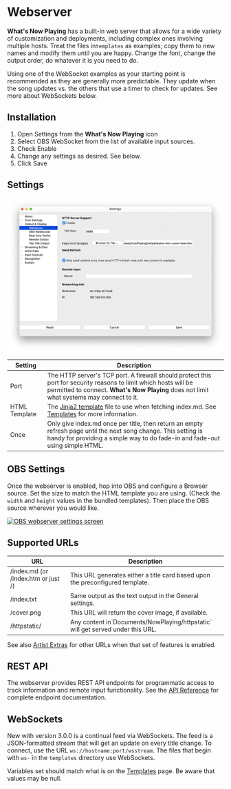 # Webserver

**What's Now Playing** has a built-in web server that allows for a wide
variety of customization and deployments, including complex ones
involving multiple hosts. Treat the files in`templates` as examples; copy them to new
names and modify them until you are happy. Change the font, change the
output order, do whatever it is you need to do.

Using one of the WebSocket examples as your starting point is
recommended as they are generally more predictable. They update when the
song updates vs. the others that use a timer to check for updates. See
more about WebSockets below.

## Installation

1. Open Settings from the **What's Now Playing** icon
2. Select OBS WebSocket from the list of available input sources.
3. Check Enable
4. Change any settings as desired. See below.
5. Click Save

## Settings

[![Webserver settings screen](images/webserver.png)](images/webserver.png)

| Setting | Description |
|----|----|
| Port | The HTTP server's TCP port. A firewall should protect this port for security reasons to limit which hosts will be permitted to connect. **What's Now Playing** does not limit what systems may connect to it. |
| HTML Template | The [Jinja2 template](https://jinja.palletsprojects.com/en/3.1.x/templates/) file to use when fetching index.md. See [Templates](../reference/templatevariables.md) for more information. |
| Once | Only give index.md once per title, then return an empty refresh page until the next song change. This setting is handy for providing a simple way to do fade-in and fade-out using simple HTML. |

## OBS Settings

Once the webserver is enabled, hop into OBS and configure a Browser
source. Set the size to match the HTML template you are using. (Check
the `width` and `height` values in the bundled templates). Then place
the OBS source wherever you would like.

[![OBS webserver settings screen](images/obs-browser-settings.png)](images/obs-browser-settings.png)

## Supported URLs

| URL | Description |
|----|----|
| /index.md (or /index.htm or just /) | This URL generates either a title card based upon the preconfigured template. |
| /index.txt | Same output as the text output in the General settings. |
| /cover.png | This URL will return the cover image, if available. |
| /httpstatic/ | Any content in\`Documents/NowPlaying/httpstatic\` will get served under this URL. |

See also [Artist Extras](../extras/index.md) for other URLs when that
set of features is enabled.

## REST API

The webserver provides REST API endpoints for programmatic access to track information and remote input
functionality. See the [API Reference](../reference/api.md) for complete endpoint documentation.

## WebSockets

New with version 3.0.0 is a continual feed via WebSockets. The feed is a
JSON-formatted stream that will get an update on every title change. To
connect, use the URL `ws://hostname:port/wsstream`. The files that begin
with `ws-` in the `templates` directory use WebSockets.

Variables set should match what is on the
[Templates](../reference/templatevariables.md) page. Be aware that
values may be null.
